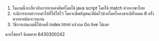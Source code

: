 1. ในเกมนี้จะเกี่ยวกับการทายคำศัพท์โดยใช้ java script โดยใช้ match ด้วยภาษาไทย
2. จะมีการทายคำจากคำใบ้ที่ได้ให้ไว้ โดยจะมีพยัญชนะที่ผิดไว้ด้วยโดยโอกาศจะมีทั้งหมด 8 ครั้งหากทายผิดจะจบเกม
3. วิธีการเล่นเกมนี้ให้กดที่ index.html แล้วกด Go live ได้เลย


นายโชคทวี นิคมคาย 6430300242
